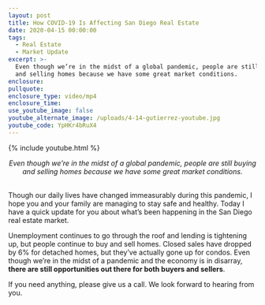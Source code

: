 ```yaml
---
layout: post
title: How COVID-19 Is Affecting San Diego Real Estate
date: 2020-04-15 00:00:00
tags:
  - Real Estate
  - Market Update
excerpt: >-
  Even though we’re in the midst of a global pandemic, people are still buying
  and selling homes because we have some great market conditions.
enclosure:
pullquote:
enclosure_type: video/mp4
enclosure_time:
use_youtube_image: false
youtube_alternate_image: /uploads/4-14-gutierrez-youtube.jpg
youtube_code: YpHKr4bRuX4
---
```


{% include youtube.html %}

<center><em>Even though we&rsquo;re in the midst of a global pandemic, people are still buying and selling homes because we have some great market conditions.</em></center>

<br>Though our daily lives have changed immeasurably during this pandemic, I hope you and your family are managing to stay safe and healthy. Today I have a quick update for you about what’s been happening in the San Diego real estate market.

Unemployment continues to go through the roof and lending is tightening up, but people continue to buy and sell homes. Closed sales have dropped by 6% for detached homes, but they’ve actually gone up for condos. Even though we’re in the midst of a pandemic and the economy is in disarray, **there are still opportunities out there for both buyers and sellers**.

If you need anything, please give us a call. We look forward to hearing from you.